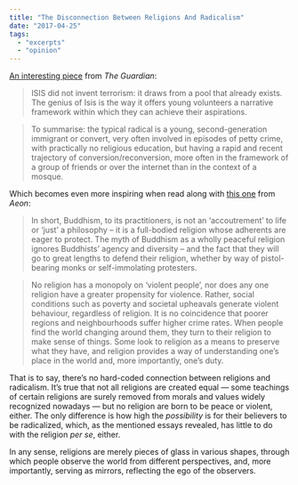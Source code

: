 ```yaml
---
title: "The Disconnection Between Religions And Radicalism"
date: "2017-04-25"
tags:
  - "excerpts"
  - "opinion"
---
```


[An interesting piece](http://www.theguardian.com/news/2017/apr/13/who-are-the-new-jihadis) from _The Guardian_:

> ISIS did not invent terrorism: it draws from a pool that already exists. The genius of Isis is the way it offers young volunteers a narrative framework within which they can achieve their aspirations.

> To summarise: the typical radical is a young, second-generation immigrant or convert, very often involved in episodes of petty crime, with practically no religious education, but having a rapid and recent trajectory of conversion/reconversion, more often in the framework of a group of friends or over the internet than in the context of a mosque.

Which becomes even more inspiring when read along with [this one](https://aeon.co/essays/buddhism-can-be-as-violent-as-any-other-religion) from _Aeon_:

> In short, Buddhism, to its practitioners, is not an ‘accoutrement’ to life or ‘just’ a philosophy – it is a full-bodied religion whose adherents are eager to protect. The myth of Buddhism as a wholly peaceful religion ignores Buddhists’ agency and diversity – and the fact that they will go to great lengths to defend their religion, whether by way of pistol-bearing monks or self-immolating protesters.

> No religion has a monopoly on ‘violent people’, nor does any one religion have a greater propensity for violence. Rather, social conditions such as poverty and societal upheavals generate violent behaviour, regardless of religion. It is no coincidence that poorer regions and neighbourhoods suffer higher crime rates. When people find the world changing around them, they turn to their religion to make sense of things. Some look to religion as a means to preserve what they have, and religion provides a way of understanding one’s place in the world and, more importantly, one’s duty.

That is to say, there’s no hard-coded connection between religions and radicalism. It’s true that not all religions are created equal — some teachings of certain religions are surely removed from morals and values widely recognized nowadays — but no religion are born to be peace or violent, either. The only difference is how high the _possibility_ is for their believers to be radicalized, which, as the mentioned essays revealed, has little to do with the religion _per se_, either.

In any sense, religions are merely pieces of glass in various shapes, through which people observe the world from different perspectives, and, more importantly, serving as mirrors, reflecting the ego of the observers.
